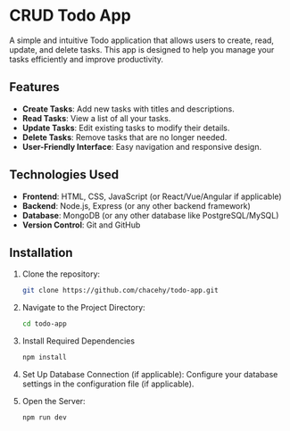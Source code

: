 # CRUD Todo App

A simple and intuitive Todo application that allows users to create, read, update, and delete tasks. This app is designed to help you manage your tasks efficiently and improve productivity.

## Features

- **Create Tasks**: Add new tasks with titles and descriptions.
- **Read Tasks**: View a list of all your tasks.
- **Update Tasks**: Edit existing tasks to modify their details.
- **Delete Tasks**: Remove tasks that are no longer needed.
- **User-Friendly Interface**: Easy navigation and responsive design.

## Technologies Used

- **Frontend**: HTML, CSS, JavaScript (or React/Vue/Angular if applicable)
- **Backend**: Node.js, Express (or any other backend framework)
- **Database**: MongoDB (or any other database like PostgreSQL/MySQL)
- **Version Control**: Git and GitHub

## Installation

1. Clone the repository:
   ```bash
   git clone https://github.com/chacehy/todo-app.git
2. Navigate to the Project Directory:
   ```bash
   cd todo-app
3. Install Required Dependencies
   ```bash
   npm install
4. Set Up Database Connection (if applicable):
Configure your database settings in the configuration file (if applicable).

5. Open the Server:
   ```bash
   npm run dev
